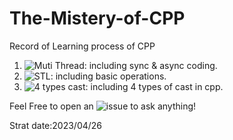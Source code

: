 # The-Mistery-of-CPP
Record of Learning process of CPP

1. ![Muti Thread](https://github.com/Raozey/The-Mistery-of-Cpp/tree/main/muti-thread): including sync & async coding.
2. ![STL](https://github.com/Raozey/The-Mistery-of-Cpp/tree/main/STl): including basic operations.
3. ![4 types cast](https://github.com/Raozey/The-Mistery-of-Cpp/tree/main/4%20types%20cast): including 4 types of cast in cpp.



Feel Free to open an ![issue](https://github.com/Raozey/The-Mistery-of-Cpp/issues/new) to ask anything!


Strat date:2023/04/26
